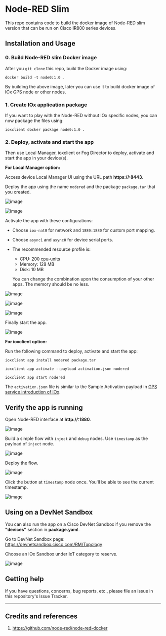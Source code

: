 # Node-RED Slim

This repo contains code to build the docker image of Node-RED slim version that can be run on Cisco IR800 series devices.

## Installation and Usage

### 0. Build Node-RED slim Docker image

After you `git clone` this repo, build the Docker image using:

`docker build -t node0:1.0 .`

By building the above image, later you can use it to build docker image of IOx GPS node or other nodes.

### 1. Create IOx application package

If you want to play with the Node-RED without IOx specific nodes, you can now package the files using:

`ioxclient docker package node0:1.0 .`

### 2. Deploy, activate and start the app

Then use Local Manager, ioxclient or Fog Director to deploy, activate and start the app in your device(s).

**For Local Manager option:**

Access device Local Manager UI using the URL path **https://:8443**.

Deploy the app using the name `nodered` and the package `package.tar` that you created.

![image](https://user-images.githubusercontent.com/47573639/52669802-ec58eb80-2ecb-11e9-98ac-655385899b88.png)

![image](https://user-images.githubusercontent.com/47573639/52669839-0692c980-2ecc-11e9-8e75-940cd17bec35.png)

Activate the app with these configurations:
- Choose `iox-nat0` for network and `1880:1880` for custom port mapping.
- Choose `async1` and `async0` for device serial ports.
- The recommended resource profile is:
  - CPU: 200 cpu-units
  - Memory: 128 MB
  - Disk: 10 MB

  You can change the combination upon the consumption of your other apps. The memory should be no less.

![image](https://user-images.githubusercontent.com/47573639/52669886-21653e00-2ecc-11e9-9a46-a0d7893ebd6c.png)

![image](https://user-images.githubusercontent.com/47573639/52669905-33df7780-2ecc-11e9-9e87-2034a9c277c3.png)

![image](https://user-images.githubusercontent.com/47573639/52669953-478ade00-2ecc-11e9-8b28-372632210bfc.png)

Finally start the app.

![image](https://user-images.githubusercontent.com/47573639/52670022-730dc880-2ecc-11e9-9e7d-596e5a8aed68.png)

**For ioxclient option:**

Run the following command to deploy, activate and start the app:

`ioxclient app install nodered package.tar`

`ioxclient app activate --payload activation.json nodered`

`ioxclient app start nodered`

The `activation.json` file is similar to the Sample Activation payload in [GPS service introduction of IOx](https://developer.cisco.com/docs/iox/#!how-to-install-gps-service/how-to-install-gps-service).

## Verify the app is running

Open Node-RED interface at **http://:1880**.

![image](https://user-images.githubusercontent.com/47573639/52670134-ad776580-2ecc-11e9-8cdc-ee5e62316ee2.png)

Build a simple flow with `inject` and `debug` nodes. Use `timestamp` as the payload of `inject` node.

![image](https://user-images.githubusercontent.com/47573639/67434668-7ef37380-f59f-11e9-9fa7-c567924ad673.png)

Deploy the flow.

![image](https://user-images.githubusercontent.com/47573639/67434790-b530f300-f59f-11e9-8fff-8b4e0a210702.png)

Click the button at `timestamp` node once. You'll be able to see the current timestamp.

![image](https://user-images.githubusercontent.com/47573639/67434933-f7f2cb00-f59f-11e9-9ec3-e76c56c94ba1.png)

## Using on a DevNet Sandbox

You can also run the app on a Cisco DevNet Sandbox if you remove the **"devices"** section in **package.yaml**.

Go to DevNet Sandbox page: https://devnetsandbox.cisco.com/RM/Topology

Choose an IOx Sandbox under IoT category to reserve.

![image](https://user-images.githubusercontent.com/47573639/54312105-56c87e80-4593-11e9-99d4-af901ada290b.png)

## Getting help

If you have questions, concerns, bug reports, etc., please file an issue in this repository's Issue Tracker.


----

## Credits and references

1. https://github.com/node-red/node-red-docker
